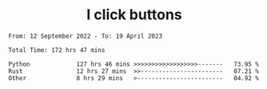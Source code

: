 <h1 align="center">
I click buttons
</h1>

<!--START_SECTION:waka-->

```text
From: 12 September 2022 - To: 19 April 2023

Total Time: 172 hrs 47 mins

Python             127 hrs 46 mins >>>>>>>>>>>>>>>>>>-------   73.95 %
Rust               12 hrs 27 mins  >>-----------------------   07.21 %
Other              8 hrs 29 mins   >------------------------   04.92 %
```

<!--END_SECTION:waka-->
